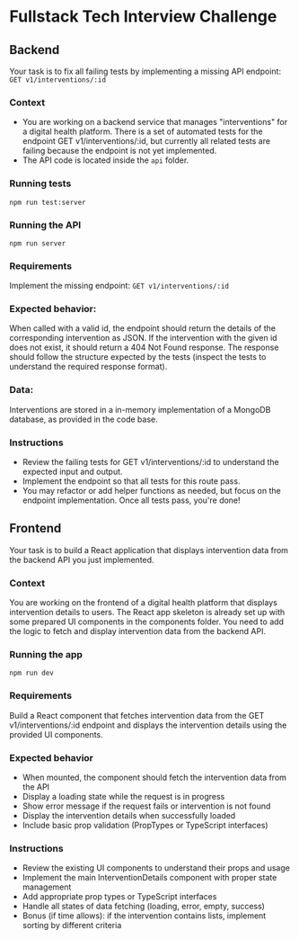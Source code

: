 # Fullstack Tech Interview Challenge

## Backend

Your task is to fix all failing tests by implementing a missing API endpoint: `GET v1/interventions/:id`

### Context

- You are working on a backend service that manages "interventions" for a digital health platform. There is a set of automated tests for the endpoint GET v1/interventions/:id, but currently all related tests are failing because the endpoint is not yet implemented.
- The API code is located inside the `api` folder.

### Running tests

```
npm run test:server
```

### Running the API

```
npm run server
```

### Requirements

Implement the missing endpoint: `GET v1/interventions/:id`

### Expected behavior:

When called with a valid id, the endpoint should return the details of the corresponding intervention as JSON.
If the intervention with the given id does not exist, it should return a 404 Not Found response.
The response should follow the structure expected by the tests (inspect the tests to understand the required response format).

### Data:

Interventions are stored in a in-memory implementation of a MongoDB database, as provided in the code base.

### Instructions

- Review the failing tests for GET v1/interventions/:id to understand the expected input and output.
- Implement the endpoint so that all tests for this route pass.
- You may refactor or add helper functions as needed, but focus on the endpoint implementation.
  Once all tests pass, you're done!

## Frontend

Your task is to build a React application that displays intervention data from the backend API you just implemented.

### Context

You are working on the frontend of a digital health platform that displays intervention details to users.
The React app skeleton is already set up with some prepared UI components in the components folder.
You need to add the logic to fetch and display intervention data from the backend API.

### Running the app

```
npm run dev
```

### Requirements

Build a React component that fetches intervention data from the GET v1/interventions/:id endpoint and displays the intervention details using the provided UI components.

### Expected behavior

- When mounted, the component should fetch the intervention data from the API
- Display a loading state while the request is in progress
- Show error message if the request fails or intervention is not found
- Display the intervention details when successfully loaded
- Include basic prop validation (PropTypes or TypeScript interfaces)

### Instructions

- Review the existing UI components to understand their props and usage
- Implement the main InterventionDetails component with proper state management
- Add appropriate prop types or TypeScript interfaces
- Handle all states of data fetching (loading, error, empty, success)
- Bonus (if time allows): if the intervention contains lists, implement sorting by different criteria

